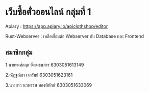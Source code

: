 # เว็บซื้อตั๋วออนไลน์ กลุ่มที่ 1


Apiary : https://app.apiary.io/apiclothshop/editor

Rust-Webserver : 
เหลือเชื่อมต่อ Webserver กับ Database เเละ Frontend

## สมาชิกกลุ่ม

1.นายพงศ์กฤต ยิ่งยงธนสาร 6303051613149

2.ณัฏฐณิชา เจวรัมย์ 6303051623161

3.นางสาว นวพรรษ ทองพิทักษ์ 6303051633069
